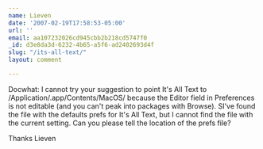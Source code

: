 ```yaml
---
name: Lieven
date: '2007-02-19T17:58:53-05:00'
url: ''
email: aa107232026cd945cbb2b218cd5747f0
_id: d3e8da3d-6232-4b65-a5f6-ad2402693d4f
slug: "/its-all-text/"
layout: comment

---
```


Docwhat:
I cannot try your suggestion to point It's All Text to /Application/.app/Contents/MacOS/ because the Editor field in Preferences is not editable (and you can't peak into packages with Browse). SI've found the file with the defaults prefs for It's All Text, but I cannot find the file with the current setting. Can you please tell the location of the prefs file?

Thanks
Lieven

